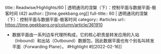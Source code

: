 title:: Readwise/Highlights/60 | 透明通讯的涅槃（下）：控制平面与数据平面-极客时间 (42)
author:: [[time.geekbang.org]]
full-title:: 60 | 透明通讯的涅槃（下）：控制平面与数据平面-极客时间
category:: #articles
url:: https://time.geekbang.org/column/article/361910

- 数据平面由一系列边车代理所构成，它的核心职责是转发应用的入站（Inbound）和出站（Outbound）数据包，因此数据平面也有个别名叫转发平面（Forwarding Plane）。 #Highlight #[[2022-02-16]]